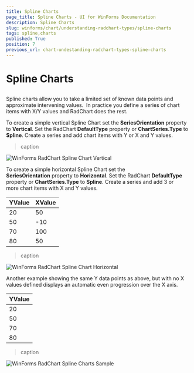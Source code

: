 ```yaml
---
title: Spline Charts
page_title: Spline Charts - UI for WinForms Documentation
description: Spline Charts
slug: winforms/chart/understanding-radchart-types/spline-charts
tags: spline,charts
published: True
position: 7
previous_url: chart-undestanding-radchart-types-spline-charts
---
```


# Spline Charts



## 

Spline charts allow you to take a limited set of known data points and approximate intervening values.  In practice you define a series of chart items with X/Y values and RadChart does the rest. 

To create a simple vertical Spline Chart set the __SeriesOrientation__ property to __Vertical__. Set the RadChart __DefaultType__ property or __ChartSeries.Type__ to __Spline__. Create a series and add chart items with Y or X and Y values.
>caption 

![WinForms RadChart Spline Chart Vertical](images/chart-undestanding-radchart-types-spline-charts001.png)

To create a simple horizontal Spline Chart set the __SeriesOrientation__ property to __Horizontal__. Set the RadChart __DefaultType__ property or __ChartSeries.Type__ to __Spline__. Create a series and add 3 or more chart items with X and Y values. 



| __YValue__ | __XValue__ |
|----|----|
|20|50|
|50|-10|
|70|100|
|80|50|
>caption 

![WinForms RadChart Spline Chart Horizontal](images/chart-undestanding-radchart-types-spline-charts002.png)

Another example showing the same Y data points as above, but with no X values defined displays an automatic even progression over the X axis.



| __YValue__ |
|----|
|20|
|50|
|70|
|80|
>caption 

![WinForms RadChart Spline Charts Sample](images/chart-undestanding-radchart-types-spline-charts003.png)
